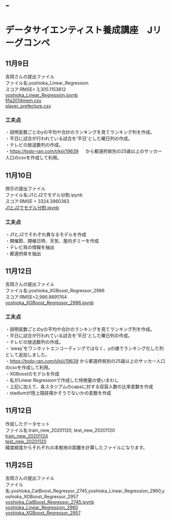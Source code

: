 # -
# データサイエンティスト養成講座　Jリーグコンペ

## 11月9日  
吉岡さんの提出ファイル  
ファイル名:yoshioka_Linear_Regression  
スコア:RMSE= 3,305.1153812  
[yoshioka_Linear_Regression.ipynb](/モデル格納ファイル/yoshioka_Linear_Regression.ipynb)  
[fifa2014mem.csv](/データセット/fifa2014mem.csv)  
[player_prefecture.csv](/データセット/player_prefecture.csv)  

### 工夫点
・説明変数ごとのyの平均や合計のランキングを見てランキング列を作成。  
・平日に試合が行われている試合を'平日'とした曜日列の作成。  
・テレビの放送数列の作成。  
・https://todo-ran.com/t/kiji/19639  　
から都道府県別の25歳以上のサッカー人口のcsvを作成して利用。  

## 11月10日
傍示の提出ファイル  
ファイル名:J1とJ2でモデル分割.ipynb  
スコア:RMSE = 3324.3960363  
[J1とJ2でモデル分割.ipynb](/モデル格納ファイル/J1とJ2でモデル分割.ipynb)

### 工夫点
・J1とJ2でそれぞれ異なるモデルを作成  
・開催節、開催日時、天気、屋内ダミーを作成  
・テレビ局の情報を抽出  
・都道府県を抽出  


## 11月12日
吉岡さんの提出ファイル  
ファイル名:yoshioka_XGBoost_Regressor_2986  
スコア:RMSE=2,986.8891764  
[yoshioka_XGBoost_Regressor_2986.ipynb](/モデル格納ファイル/yoshioka_XGBoost_Regressor_2986.ipynb)

### 工夫点  
・説明変数ごとのyの平均や合計のランキングを見てランキング列を作成。  
・平日に試合が行われている試合を'平日'とした曜日列の作成。  
・テレビの放送数列の作成。  
・'away'をワンホットエンコーディングではなく、yの値でランキング化した列として追加しました。      
・https://todo-ran.com/t/kiji/19639  から都道府県別の25歳以上のサッカー人口のcsvを作成して利用。  
・XGBoostのモデルを作成  
・私がLinear Regressionで作成した特徴量の使いまわし  
・上記に加えて、各スタジアムのcapaに対する収容人数の比率変数を作成  
・stadiumが陸上競技場かそうでないかの変数を作成  

## 11月12日
作成したデータセット  
ファイル名:train_new_20201120, test_new_20201120  
[train_new_20201124](/データセット/train_new_20201124.csv)  
[test_new_20201120](/データセット/test_new_20201120.csv)  
緯度経度からそれぞれの本拠地の距離を計算したファイルになります。

## 11月25日
吉岡さんの提出ファイル   
ファイル名:yoshioka_CatBoost_Regressor_2745,yoshioka_Linear_Regression_2960,yoshioka_XGBoost_Regressor_2957   
[yoshioka_CatBoost_Regressor_2745.ipynb](/データセット/yoshioka_CatBoost_Regressor_2745.ipynb)  
[yoshioka_Linear_Regression_2960](/データセット/yoshioka_Linear_Regression_2960.ipynb)  
[yoshioka_XGBoost_Regressor_2957](/データセット/yoshioka_XGBoost_Regressor_2957.ipynb)  
